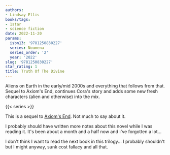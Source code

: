 ```yaml
---
authors:
- Lindsay Ellis
books/tags:
- 1star
- science fiction
date: 2022-11-20
params:
  isbn13: '9781250830227'
  series: Noumena
  series_order: '2'
  year: '2022'
slug: '9781250830227'
star_rating: 1
title: Truth Of The Divine
---
```


Aliens on Earth in the early/mid 2000s and everything that follows from that. Sequel to Axiom's End, continues Cora's story and adds some new fresh characters (alien and otherwise) into the mix.

<!--more-->

{{< series >}}

This is a sequel to [Axiom's End](/books/9781250798138/). Not much to say about it.

I probably should have written more notes about this novel while I was reading it. It's been about a month and a half now and I've forgotten a lot...

I don't think I want to read the next book in this trilogy... I probably shouldn't but I might anyway, sunk cost fallacy and all that.